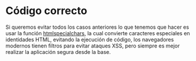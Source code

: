 # Código correcto

Si queremos evitar todos los casos anteriores lo que tenemos que hacer es usar la función [htmlspecialchars](http://php.net/manual/es/function.htmlspecialchars.php), la cual convierte caracteres especiales en identidades HTML, evitando la ejecución de código, los navegadores modernos tienen filtros para evitar ataques XSS, pero siempre es mejor realizar la aplicación segura desde la base.
